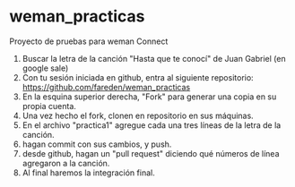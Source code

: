 # weman_practicas
Proyecto de pruebas para weman Connect

1. Buscar la letra de la canción "Hasta que te conocí" de Juan Gabriel (en google sale)
2. Con tu sesión iniciada en github, entra al siguiente repositorio: https://github.com/fareden/weman_practicas
3. En la esquina superior derecha, "Fork" para generar una copia en su propia cuenta.
4. Una vez hecho el fork, clonen en repositorio en sus máquinas.
5. En el archivo "practica1" agregue cada una tres líneas de la letra de la canción.
6. hagan commit con sus cambios, y push.
7. desde github, hagan un "pull request" diciendo qué números de línea agregaron a la canción.
8. Al final haremos la integración final.
